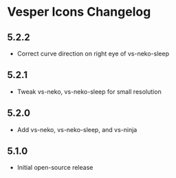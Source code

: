 # Vesper Icons Changelog

## 5.2.2

* Correct curve direction on right eye of vs-neko-sleep

## 5.2.1

* Tweak vs-neko, vs-neko-sleep for small resolution

## 5.2.0

* Add vs-neko, vs-neko-sleep, and vs-ninja

## 5.1.0

* Initial open-source release
